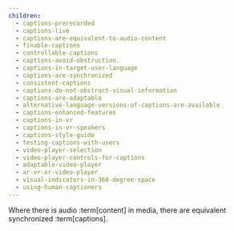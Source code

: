 ```yaml
---
children:
  - captions-prerecorded
  - captions-live
  - captions-are-equivalent-to-audio-content
  - finable-captions
  - controllable-captions
  - captions-avoid-obstruction.
  - captions-in-target-user-language
  - captions-are-synchronized
  - consistent-captions
  - captions-do-not-obstruct-visual-information
  - captions-are-adaptable
  - alternative-language-versions-of-captions-are-available
  - captions-enhanced-features
  - captions-in-vr
  - captions-in-vr-speakers
  - captions-style-guide
  - testing-captions-with-users
  - video-player-selection
  - video-player-controls-for-captions
  - adaptable-video-player
  - ar-vr-xr-video-player
  - visual-indicators-in-360-degree-space
  - using-human-captioners
---
```


Where there is audio :term[content] in media, there are equivalent synchronized :term[captions].

